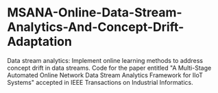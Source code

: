 # MSANA-Online-Data-Stream-Analytics-And-Concept-Drift-Adaptation
Data stream analytics: Implement online learning methods to address concept drift in data streams. Code for the paper entitled "A Multi-Stage Automated Online Network Data Stream Analytics Framework for IIoT Systems" accepted in IEEE Transactions on Industrial Informatics.
